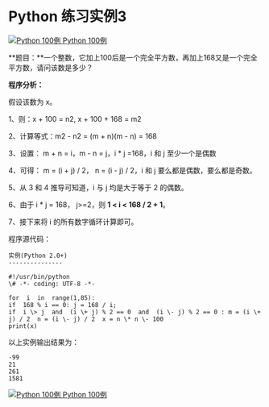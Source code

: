 Python 练习实例3
============

 [![Python 100例](../images/up.gif) Python 100例](python-100-examples.html)

**题目：**一个整数，它加上100后是一个完全平方数，再加上168又是一个完全平方数，请问该数是多少？

**程序分析：**

假设该数为 x。

1、则：x + 100 = n2, x + 100 + 168 = m2

2、计算等式：m2 \- n2 = (m + n)(m - n) = 168

3、设置： m + n = i，m - n = j，i * j =168，i 和 j 至少一个是偶数

4、可得： m = (i + j) / 2， n = (i - j) / 2，i 和 j 要么都是偶数，要么都是奇数。

5、从 3 和 4 推导可知道，i 与 j 均是大于等于 2 的偶数。

6、由于 i * j = 168， j>=2，则 **1 < i < 168 / 2 + 1**。

7、接下来将 i 的所有数字循环计算即可。

程序源代码：
```
实例(Python 2.0+)
---------------

#!/usr/bin/python  
\# -*- coding: UTF-8 -*- 

for  i  in  range(1,85): 
if  168 % i == 0: j = 168 / i; 
if  i \> j  and  (i \+ j) % 2 == 0  and  (i \- j) % 2 == 0 : m = (i \+ j) / 2  n = (i \- j) / 2  x = n \* n \- 100 
print(x)
```
以上实例输出结果为：
```
-99
21
261
1581
```
 [![Python 100例](../images/up.gif) Python 100例](python-100-examples.html)